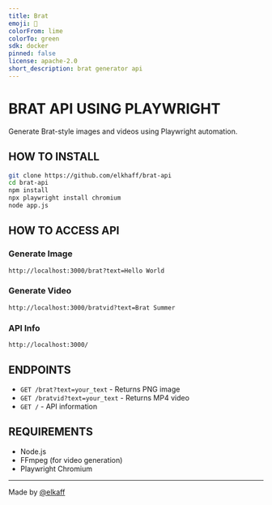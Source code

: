 ```yaml
---
title: Brat
emoji: 💚
colorFrom: lime
colorTo: green
sdk: docker
pinned: false
license: apache-2.0
short_description: brat generator api
---
```


# BRAT API USING PLAYWRIGHT

Generate Brat-style images and videos using Playwright automation.

## HOW TO INSTALL

```bash
git clone https://github.com/elkhaff/brat-api
cd brat-api
npm install
npx playwright install chromium
node app.js
```

## HOW TO ACCESS API

### Generate Image
```
http://localhost:3000/brat?text=Hello World
```

### Generate Video
```
http://localhost:3000/bratvid?text=Brat Summer
```

### API Info
```
http://localhost:3000/
```

## ENDPOINTS

- `GET /brat?text=your_text` - Returns PNG image
- `GET /bratvid?text=your_text` - Returns MP4 video
- `GET /` - API information

## REQUIREMENTS

- Node.js
- FFmpeg (for video generation)
- Playwright Chromium

---

Made by [@elkaff](https://github.com/elkhaff)
